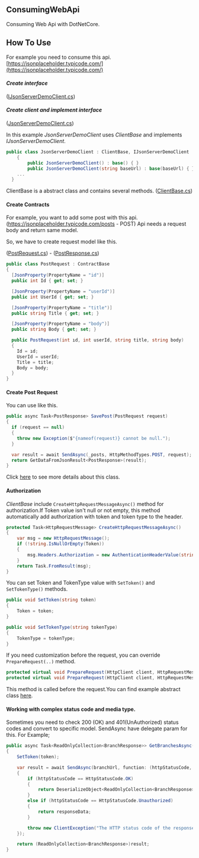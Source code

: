 ## ConsumingWebApi
Consuming Web Api with DotNetCore.

## How To Use

For example you need to consume this api. [https://jsonplaceholder.typicode.com/](https://jsonplaceholder.typicode.com/)

#### ***Create interface***
([IJsonServerDemoClient.cs](./ClientDemo.Application/JsonServerClient/Abstract/IJsonServerDemoClient.cs))
#### ***Create client and implement interface***
([JsonServerDemoClient.cs](./ClientDemo.Application/JsonServerClient/Concrete/JsonServerDemoClient.cs))

In this example *JsonServerDemoClient* uses *ClientBase* and implements *IJsonServerDemoClient*. 
```csharp
public class JsonServerDemoClient : ClientBase, IJsonServerDemoClient
	{
		public JsonServerDemoClient() : base() { }
		public JsonServerDemoClient(string baseUrl) : base(baseUrl) { }
    ...
  }
```

ClientBase is a abstract class and contains several methods.
([ClientBase.cs](./ClientDemo.Core/Web/Client/ClientBase.cs))

#### Create Contracts

For example, you want to add some post with this api.(https://jsonplaceholder.typicode.com/posts - POST)
Api needs a request body and return same model. 

So, we have to create request model like this.

([PostRequest.cs](./ClientDemo.Application/JsonServerClient/Contracts/Request/PostRequest.cs)) - 
([PostResponse.cs](./ClientDemo.Application/JsonServerClient/Contracts/Response/PostResponse.cs))

```csharp
public class PostRequest : ContractBase
{
  [JsonProperty(PropertyName = "id")]
  public int Id { get; set; }

  [JsonProperty(PropertyName = "userId")]
  public int UserId { get; set; }

  [JsonProperty(PropertyName = "title")]
  public string Title { get; set; }

  [JsonProperty(PropertyName = "body")]
  public string Body { get; set; }

  public PostRequest(int ıd, int userId, string title, string body)
  {
    Id = ıd;
    UserId = userId;
    Title = title;
    Body = body;
  }
}
```

#### Create Post Request

You can use like this.

```csharp
public async Task<PostResponse> SavePost(PostRequest request)
{
  if (request == null)
  {
    throw new Exception($"{nameof(request)} cannot be null.");
  }

  var result = await SendAsync(_posts, HttpMethodTypes.POST, request);
  return GetDataFromJsonResult<PostResponse>(result);
}
```

Click [here](./ClientDemo.Application/JsonServerClient/Concrete/JsonServerDemoClient.cs) to see more details about this class.

#### Authorization

*ClientBase* include `CreateHttpRequestMessageAsync()` method for authorization.If Token value isn't null or not empty, this method automatically add authorization with token and token type to the header.

```csharp
protected Task<HttpRequestMessage> CreateHttpRequestMessageAsync()
{
	var msg = new HttpRequestMessage();
	if (!string.IsNullOrEmpty(Token))
	{
		msg.Headers.Authorization = new AuthenticationHeaderValue(string.IsNullOrEmpty(TokenType) ? "Bearer" : TokenType, Token);
	}
	return Task.FromResult(msg);
}
```
You can set Token and TokenType value with `SetToken()` and `SetTokenType()` methods.
```csharp
public void SetToken(string token)
{
	Token = token;
}

public void SetTokenType(string tokenType)
{
	TokenType = tokenType;
}

```

If you need customization before the request, you can override `PrepareRequest(..)` method.

```csharp
protected virtual void PrepareRequest(HttpClient client, HttpRequestMessage request, string url) { }
protected virtual void PrepareRequest(HttpClient client, HttpRequestMessage request, StringBuilder urlBuilder) { }
```

This method is called before the request.You can find example abstract class [here](./ClientDemo.Application/Abstract/WebApiClientBase.cs).

#### Working with complex status code and media type.

Sometimes you need to check 200 (OK) and 401(UnAuthorized) status codes and convert to specific model.
SendAsync have delegate param for this.
For Example;
```csharp
public async Task<ReadOnlyCollection<BranchResponse>> GetBranchesAsync(string token)
{
	SetToken(token);

	var result = await SendAsync(branchUrl, function: (httpStatusCode, responseType, responseData) =>
	{
		if (httpStatusCode == HttpStatusCode.OK)
		{
			return DeserializeObject<ReadOnlyCollection<BranchResponse>>(responseData);
		}
		else if (httpStatusCode == HttpStatusCode.Unauthorized)
		{
			return responseData;
		}

		throw new ClientException("The HTTP status code of the response was not expected (" + (int)httpStatusCode + ").", (int)httpStatusCode, responseData, null, null);
	});

	return (ReadOnlyCollection<BranchResponse>)result;
}
```
